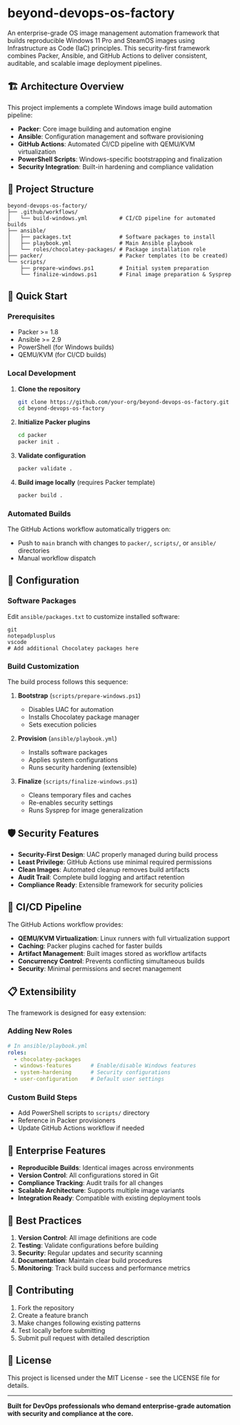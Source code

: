 # beyond-devops-os-factory

An enterprise-grade OS image management automation framework that builds reproducible Windows 11 Pro and SteamOS images using Infrastructure as Code (IaC) principles. This security-first framework combines Packer, Ansible, and GitHub Actions to deliver consistent, auditable, and scalable image deployment pipelines.

## 🏗️ Architecture Overview

This project implements a complete Windows image build automation pipeline:

- **Packer**: Core image building and automation engine
- **Ansible**: Configuration management and software provisioning
- **GitHub Actions**: Automated CI/CD pipeline with QEMU/KVM virtualization
- **PowerShell Scripts**: Windows-specific bootstrapping and finalization
- **Security Integration**: Built-in hardening and compliance validation

## 📁 Project Structure

```
beyond-devops-os-factory/
├── .github/workflows/
│   └── build-windows.yml          # CI/CD pipeline for automated builds
├── ansible/
│   ├── packages.txt               # Software packages to install
│   ├── playbook.yml               # Main Ansible playbook
│   └── roles/chocolatey-packages/ # Package installation role
├── packer/                        # Packer templates (to be created)
└── scripts/
    ├── prepare-windows.ps1        # Initial system preparation
    └── finalize-windows.ps1       # Final image preparation & Sysprep
```

## 🚀 Quick Start

### Prerequisites

- Packer >= 1.8
- Ansible >= 2.9
- PowerShell (for Windows builds)
- QEMU/KVM (for CI/CD builds)

### Local Development

1. **Clone the repository**
   ```bash
   git clone https://github.com/your-org/beyond-devops-os-factory.git
   cd beyond-devops-os-factory
   ```

2. **Initialize Packer plugins**
   ```bash
   cd packer
   packer init .
   ```

3. **Validate configuration**
   ```bash
   packer validate .
   ```

4. **Build image locally** (requires Packer template)
   ```bash
   packer build .
   ```

### Automated Builds

The GitHub Actions workflow automatically triggers on:
- Push to `main` branch with changes to `packer/`, `scripts/`, or `ansible/` directories
- Manual workflow dispatch

## 🔧 Configuration

### Software Packages

Edit `ansible/packages.txt` to customize installed software:
```
git
notepadplusplus
vscode
# Add additional Chocolatey packages here
```

### Build Customization

The build process follows this sequence:

1. **Bootstrap** (`scripts/prepare-windows.ps1`)
   - Disables UAC for automation
   - Installs Chocolatey package manager
   - Sets execution policies

2. **Provision** (`ansible/playbook.yml`)
   - Installs software packages
   - Applies system configurations
   - Runs security hardening (extensible)

3. **Finalize** (`scripts/finalize-windows.ps1`)
   - Cleans temporary files and caches
   - Re-enables security settings
   - Runs Sysprep for image generalization

## 🛡️ Security Features

- **Security-First Design**: UAC properly managed during build process
- **Least Privilege**: GitHub Actions use minimal required permissions
- **Clean Images**: Automated cleanup removes build artifacts
- **Audit Trail**: Complete build logging and artifact retention
- **Compliance Ready**: Extensible framework for security policies

## 🔄 CI/CD Pipeline

The GitHub Actions workflow provides:

- **QEMU/KVM Virtualization**: Linux runners with full virtualization support
- **Caching**: Packer plugins cached for faster builds
- **Artifact Management**: Built images stored as workflow artifacts
- **Concurrency Control**: Prevents conflicting simultaneous builds
- **Security**: Minimal permissions and secret management

## 📋 Extensibility

The framework is designed for easy extension:

### Adding New Roles
```yaml
# In ansible/playbook.yml
roles:
  - chocolatey-packages
  - windows-features      # Enable/disable Windows features
  - system-hardening      # Security configurations
  - user-configuration    # Default user settings
```

### Custom Build Steps
- Add PowerShell scripts to `scripts/` directory
- Reference in Packer provisioners
- Update GitHub Actions workflow if needed

## 🏢 Enterprise Features

- **Reproducible Builds**: Identical images across environments
- **Version Control**: All configurations stored in Git
- **Compliance Tracking**: Audit trails for all changes
- **Scalable Architecture**: Supports multiple image variants
- **Integration Ready**: Compatible with existing deployment tools

## 📖 Best Practices

1. **Version Control**: All image definitions are code
2. **Testing**: Validate configurations before building
3. **Security**: Regular updates and security scanning
4. **Documentation**: Maintain clear build procedures
5. **Monitoring**: Track build success and performance metrics

## 🤝 Contributing

1. Fork the repository
2. Create a feature branch
3. Make changes following existing patterns
4. Test locally before submitting
5. Submit pull request with detailed description

## 📄 License

This project is licensed under the MIT License - see the LICENSE file for details.

---

**Built for DevOps professionals who demand enterprise-grade automation with security and compliance at the core.**

